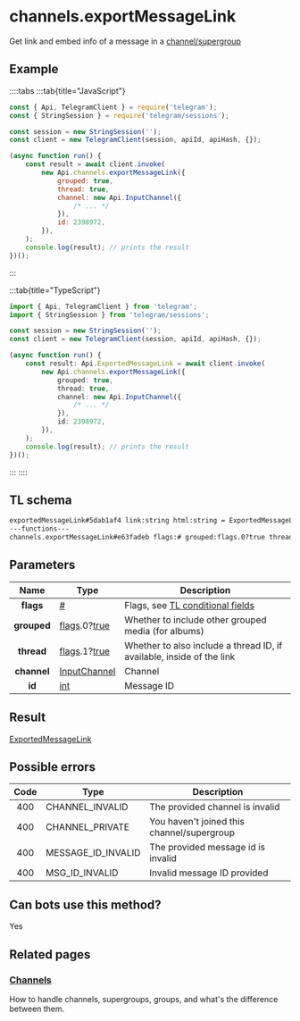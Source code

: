 # channels.exportMessageLink

Get link and embed info of a message in a [channel/supergroup](https://core.telegram.org/api/channel)

## Example

::::tabs
:::tab{title="JavaScript"}

```js
const { Api, TelegramClient } = require('telegram');
const { StringSession } = require('telegram/sessions');

const session = new StringSession('');
const client = new TelegramClient(session, apiId, apiHash, {});

(async function run() {
    const result = await client.invoke(
        new Api.channels.exportMessageLink({
            grouped: true,
            thread: true,
            channel: new Api.InputChannel({
                /* ... */
            }),
            id: 2398972,
        }),
    );
    console.log(result); // prints the result
})();
```

:::

:::tab{title="TypeScript"}

```ts
import { Api, TelegramClient } from 'telegram';
import { StringSession } from 'telegram/sessions';

const session = new StringSession('');
const client = new TelegramClient(session, apiId, apiHash, {});

(async function run() {
    const result: Api.ExportedMessageLink = await client.invoke(
        new Api.channels.exportMessageLink({
            grouped: true,
            thread: true,
            channel: new Api.InputChannel({
                /* ... */
            }),
            id: 2398972,
        }),
    );
    console.log(result); // prints the result
})();
```

:::
::::

## TL schema

```txt
exportedMessageLink#5dab1af4 link:string html:string = ExportedMessageLink;
---functions---
channels.exportMessageLink#e63fadeb flags:# grouped:flags.0?true thread:flags.1?true channel:InputChannel id:int = ExportedMessageLink;
```

## Parameters

|    Name     | Type                                                                                                                              | Description                                                                                             |
| :---------: | --------------------------------------------------------------------------------------------------------------------------------- | ------------------------------------------------------------------------------------------------------- |
|  **flags**  | [#](https://core.telegram.org/type/%23)                                                                                           | Flags, see [TL conditional fields](https://core.telegram.org/mtproto/TL-combinators#conditional-fields) |
| **grouped** | [flags](https://core.telegram.org/mtproto/TL-combinators#conditional-fields).0?[true](https://core.telegram.org/constructor/true) | Whether to include other grouped media (for albums)                                                     |
| **thread**  | [flags](https://core.telegram.org/mtproto/TL-combinators#conditional-fields).1?[true](https://core.telegram.org/constructor/true) | Whether to also include a thread ID, if available, inside of the link                                   |
| **channel** | [InputChannel](https://core.telegram.org/type/InputChannel)                                                                       | Channel                                                                                                 |
|   **id**    | [int](https://core.telegram.org/type/int)                                                                                         | Message ID                                                                                              |

## Result

[ExportedMessageLink](https://core.telegram.org/type/ExportedMessageLink)

## Possible errors

| Code | Type               | Description                                |
| :--: | ------------------ | ------------------------------------------ |
| 400  | CHANNEL_INVALID    | The provided channel is invalid            |
| 400  | CHANNEL_PRIVATE    | You haven't joined this channel/supergroup |
| 400  | MESSAGE_ID_INVALID | The provided message id is invalid         |
| 400  | MSG_ID_INVALID     | Invalid message ID provided                |

## Can bots use this method?

Yes

## Related pages

### [Channels](https://core.telegram.org/api/channel)

How to handle channels, supergroups, groups, and what's the difference between them.
